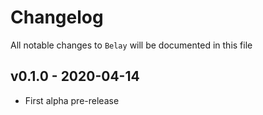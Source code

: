 # Changelog

All notable changes to `Belay` will be documented in this file

## v0.1.0 - 2020-04-14

- First alpha pre-release
